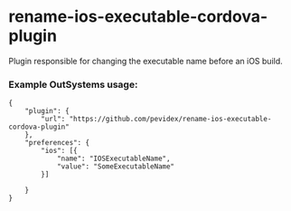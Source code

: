 # rename-ios-executable-cordova-plugin
Plugin responsible for changing the executable name before an iOS build.

### Example OutSystems usage:
```
{
    "plugin": {
        "url": "https://github.com/pevidex/rename-ios-executable-cordova-plugin"
    },
    "preferences": {
        "ios": [{
            "name": "IOSExecutableName",
            "value": "SomeExecutableName"
        }]

    }
}

```
